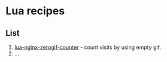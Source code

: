 # Lua recipes

## List

1. [lua-nginx-zerogif-counter](https://github.com/Arimeka/lua_recipes/tree/master/lua-nginx-zerogif-counter "lua-nginx-zerogif-counter") - count visits by using empty gif.
2. ...
